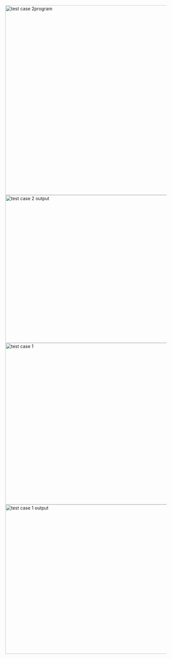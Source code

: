 <img width="790" height="593" alt="test case 2program" src="https://github.com/user-attachments/assets/e79ed8d7-6d57-41ca-b05d-8f42314e8253" />
<img width="747" height="462" alt="test case 2 output" src="https://github.com/user-attachments/assets/ac6eb8e3-31ff-4bfa-8cd6-33306c459ca1" />
<img width="733" height="505" alt="test case 1" src="https://github.com/user-attachments/assets/6ffaad14-3371-4950-998d-142815eab885" />
<img width="625" height="467" alt="test case 1 output" src="https://github.com/user-attachments/assets/19ca6ba9-4674-418f-9f91-68608f8b844d" />

